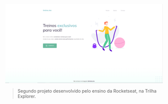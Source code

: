 ![preview](./images/treineme.PNG)

> Segundo projeto desenvolvido pelo ensino da Rocketseat, na Trilha Explorer.
